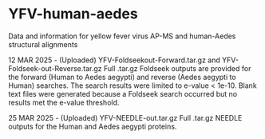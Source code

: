 # YFV-human-aedes
Data and information for yellow fever virus AP-MS and human-Aedes structural alignments

12 MAR 2025 - (Uploaded) YFV-Foldseekout-Forward.tar.gz and YFV-Foldseek-out-Reverse.tar.gz
  Full .tar.gz Foldseek outputs are provided for the forward (Human to Aedes aegypti) and reverse (Aedes aegypti to Human) searches.
  The search results were limited to e-value < 1e-10.
  Blank text files were generated because a Foldseek search occurred but no results met the e-value threshold.

25 MAR 2025 - (Uploaded) YFV-NEEDLE-out.tar.gz
  Full .tar.gz NEEDLE outputs for the Human and Aedes aegypti proteins.
